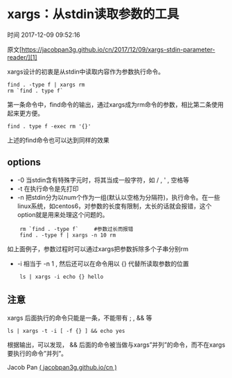 # xargs：从stdin读取参数的工具

 时间 2017-12-09 09:52:16  

原文[https://jacobpan3g.github.io/cn/2017/12/09/xargs-stdin-parameter-reader/][1]

xargs设计的初衷是从stdin中读取内容作为参数执行命令。

    find . -type f | xargs rm
    rm `find . type f`

第一条命令中，find命令的输出，通过xargs成为rm命令的参数，相比第二条使用起来更方便。

    find . type f -exec rm '{}'

上述的find命令也可以达到同样的效果

## options

* -0 当stdin含有特殊字元时，将其当成一般字符，如 / , ' , 空格等
* -t 在执行命令是先打印
* -n 把stdin分为以num个作为一组(默认以空格为分隔符)，执行命令。在一些linux系统，如centos6，对参数的长度有限制，太长的话就会报错，这个option就是用来处理这个问题的。
```
    rm `find . -type f`     #参数过长而报错
    find . -type f | xargs -n 10 rm
```
如上面例子，参数过程时可以通过xargs把参数拆除多个子串分别rm
* -i 相当于 -n 1 , 然后还可以在命令用以 {} 代替所读取参数的位置 
```
    ls | xargs -i echo {} hello
```
## 注意

xargs 后面执行的命令只能是一条，不能带有 ; , && 等 

    ls | xargs -t -i [ -f {} ] && echo yes

根据输出，可以发现， && 后面的命令被当做与xargs”并列”的命令，而不在xargs要执行的命令”并列”。 

Jacob Pan [( jacobpan3g.github.io/cn )][3]


[1]: https://jacobpan3g.github.io/cn/2017/12/09/xargs-stdin-parameter-reader/

[3]: http://jacobpan3g.github.io/cn
